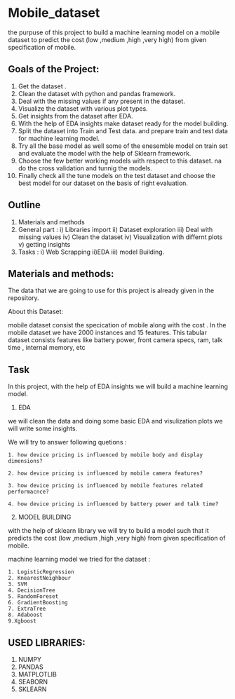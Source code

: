 # Mobile_dataset
the purpuse of this project to build a machine learning model on a mobile dataset to predict the cost (low ,medium ,high ,very high) from given specification of mobile.

## Goals of the Project:

1. Get the dataset .
2. Clean the dataset with python and pandas framework.
3. Deal with the missing values if any present in the dataset.
4. Visualize the dataset with various plot types.
5. Get insights from the dataset after EDA.
6. With the help of EDA insights make dataset ready for the model building.
7. Split the dataset into Train and Test data. and prepare train and test data for machine learning model.
8. Try all the base model as well some of the enesemble model on train set and evaluate the model with the help of Sklearn framework.
9. Choose the few better working models with respect to this dataset. na do the cross validation and tunnig the models.
10. Finally check all the tune models on the test dataset and choose the best model for our dataset on the basis of right evaluation.


## Outline
1. Materials and methods
2. General part :   i) Libraries import  ii) Dataset exploration  iii) Deal with missing values iv) Clean the dataset  iv) Visualization with differnt plots  v) getting insights
3. Tasks : i) Web Scrapping ii)EDA iii) model Building.

    
## Materials and methods: 
The data that we are going to use for this project is already given in the repository.

About this Dataset: 

mobile dataset consist the specication of mobile along with the cost . In the mobile dataset we have  2000 instances and 15 features. This tabular dataset consists  features like battery power, front camera specs, ram, talk time , internal memory, etc

## Task
In this project, with the help of EDA insights we will build a machine learning model.


1. EDA

  we will clean the data and doing some basic EDA and visulization plots we will write some insights.

  We will try to answer following quetions :
  
    1. how device pricing is influenced by mobile body and display dimensions?
    
    2. how device pricing is influenced by mobile camera features?
    
    3. how device pricing is influenced by mobile features related performacnce?
    
    4. how device pricing is influenced by battery power and talk time?
    

2. MODEL BUILDING

  with the help of sklearn library we will try to build a model such that it predicts the cost (low ,medium ,high ,very high) from given specification of mobile.

  machine learning model we tried for the dataset :

    1. LogisticRegression
    2. KnearestNeighbour
    3. SVM
    4. DecisionTree
    5. RandomForeset
    6. GradientBoosting
    7. ExtraTree
    8. Adaboost
    9.Xgboost

## USED LIBRARIES:
1. NUMPY
2. PANDAS
3. MATPLOTLIB
4. SEABORN
5. SKLEARN
   

